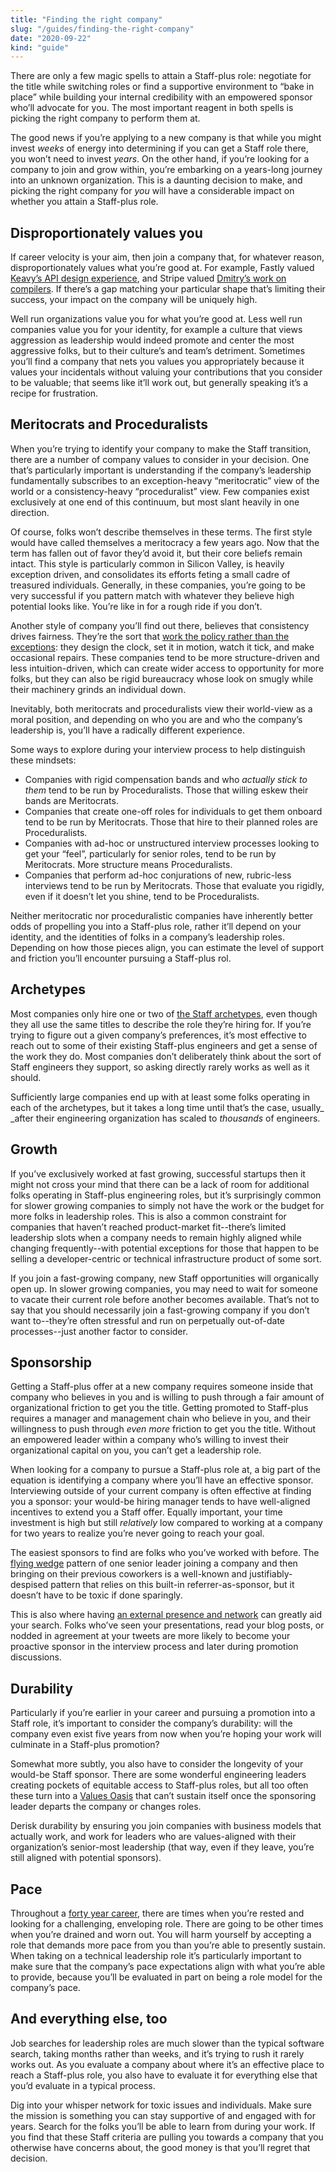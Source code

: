 ```yaml
---
title: "Finding the right company"
slug: "/guides/finding-the-right-company"
date: "2020-09-22"
kind: "guide"
---
```



There are only a few magic spells to attain a Staff-plus role: negotiate for the title while switching roles or find a supportive environment to “bake in place” while building your internal credibility with an empowered sponsor who’ll advocate for you. The most important reagent in both spells is picking the right company to perform them at.

The good news if you’re applying to a new company is that while you might invest _weeks_ of energy into determining if you can get a Staff role there, you won’t need to invest _years_. On the other hand, if you’re looking for a company to join and grow within, you’re embarking on a years-long journey into an unknown organization. This is a daunting decision to make, and picking the right company for _you_ will have a considerable impact on whether you attain a Staff-plus role.


## Disproportionately values you

If career velocity is your aim, then join a company that, for whatever reason, disproportionately values what you’re good at. For example, Fastly valued [Keavy’s API design experience](https://staffeng.com/stories/keavy-mcminn), and Stripe valued [Dmitry’s work on compilers](https://staffeng.com/stories/dmitry-petrashko). If there’s a gap matching your particular shape that’s limiting their success, your impact on the company will be uniquely high.

Well run organizations value you for what you’re good at. Less well run companies value you for your identity, for example a culture that views aggression as leadership would indeed promote and center the most aggressive folks, but to their culture’s and team’s detriment. Sometimes you’ll find a company that nets you values you appropriately because it values your incidentals without valuing your contributions that you consider to be valuable; that seems like it’ll work out, but generally speaking it’s a recipe for frustration.


## Meritocrats and Proceduralists

When you’re trying to identify your company to make the Staff transition, there are a number of company values to consider in your decision. One that’s particularly important is understanding if the company’s leadership fundamentally subscribes to an exception-heavy “meritocratic” view of the world or a consistency-heavy “proceduralist” view. Few companies exist exclusively at one end of this continuum, but most slant heavily in one direction.

Of course, folks won’t describe themselves in these terms. The first style would have called themselves a meritocracy a few years ago. Now that the term has fallen out of favor they’d avoid it, but their core beliefs remain intact. This style is particularly common in Silicon Valley, is heavily exception driven, and consolidates its efforts feting a small cadre of treasured individuals. Generally, in these companies, you’re going to be very successful if you pattern match with whatever they believe high potential looks like. You’re like in for a rough ride if you don’t.

Another style of company you’ll find out there, believes that consistency drives fairness. They’re the sort that [work the policy rather than the exceptions](https://lethain.com/work-policy-not-exceptions/): they design the clock, set it in motion, watch it tick, and make occasional repairs. These companies tend to be more structure-driven and less intuition-driven, which can create wider access to opportunity for more folks, but they can also be rigid bureaucracy whose look on smugly while their machinery grinds an individual down.

Inevitably, both meritocrats and proceduralists view their world-view as a moral position, and depending on who you are and who the company’s leadership is, you’ll have a radically different experience.

Some ways to explore during your interview process to help distinguish these mindsets:



*   Companies with rigid compensation bands and who _actually_ _stick to them_ tend to be run by Proceduralists. Those that willing eskew their bands are Meritocrats.
*   Companies that create one-off roles for individuals to get them onboard tend to be run by Meritocrats. Those that hire to their planned roles are Proceduralists.
*   Companies with ad-hoc or unstructured interview processes looking to get your “feel”, particularly for senior roles, tend to be run by Meritocrats. More structure means Proceduralists.
*   Companies that perform ad-hoc conjurations of new, rubric-less interviews tend to be run by Meritocrats. Those that evaluate you rigidly, even if it doesn’t let you shine, tend to be Proceduralists.

Neither meritocratic nor proceduralistic companies have inherently better odds of propelling you into a Staff-plus role, rather it’ll depend on your identity, and the identities of folks in a company’s  leadership roles. Depending on how those pieces align, you can estimate the level of support and friction you’ll encounter pursuing a Staff-plus rol.


## Archetypes

Most companies only hire one or two of [the Staff archetypes](https://staffeng.com/guides/staff-archetypes), even though they all use the same titles to describe the role they’re hiring for. If you’re trying to figure out a given company’s preferences, it’s most effective to reach out to some of their existing Staff-plus engineers and get a sense of the work they do. Most companies don’t deliberately think about the sort of Staff engineers they support, so asking directly rarely works as well as it should.

Sufficiently large companies end up with at least some folks operating in each of the archetypes, but it takes a long time until that’s the case, usually_ _after their engineering organization has scaled to _thousands_ of engineers.


## Growth

If you’ve exclusively worked at fast growing, successful startups then it might not cross your mind that there can be a lack of room for additional folks operating in Staff-plus engineering roles, but it’s surprisingly common for slower growing companies to simply not have the work or the budget for more folks in leadership roles. This is also a common constraint for companies that haven’t reached product-market fit--there’s limited leadership slots when a company needs to remain highly aligned while changing frequently--with potential exceptions for those that happen to be selling a developer-centric or technical infrastructure product of some sort.

If you join a fast-growing company, new Staff opportunities will organically open up. In slower growing companies, you may need to wait for someone to vacate their current role before another becomes available. That’s not to say that you should necessarily join a fast-growing company if you don’t want to--they’re often stressful and run on perpetually out-of-date processes--just another factor to consider.


## Sponsorship

Getting a Staff-plus offer at a new company requires someone inside that company who believes in you and is willing to push through a fair amount of organizational friction to get you the title. Getting promoted to Staff-plus requires a manager and management chain who believe in you, and their willingness to push through _even more_ friction to get you the title. Without an empowered leader within a company who’s willing to invest their organizational capital on you, you can’t get a leadership role.

When looking for a company to pursue a Staff-plus role at, a big part of the equation is identifying a company where you’ll have an effective sponsor. Interviewing outside of your current company is often effective at finding you a sponsor: your would-be hiring manager tends to have well-aligned incentives to extend you a Staff offer. Equally important, your time investment is high but still _relatively_ low compared to working at a company for two years to realize you’re never going to reach your goal.

The easiest sponsors to find are folks who you’ve worked with before. The [flying wedge](https://en.wikipedia.org/wiki/Flying_wedge) pattern of one senior leader joining a company and then bringing on their previous coworkers is a well-known and justifiably-despised pattern that relies on this built-in referrer-as-sponsor, but it doesn’t have to be toxic if done sparingly.

This is also where having [an external presence and network](https://staffeng.com/guides/network-of-peers) can greatly aid your search. Folks who’ve seen your presentations, read your blog posts, or nodded in agreement at your tweets are more likely to become your proactive sponsor in the interview process and later during promotion discussions.


## Durability

Particularly if you’re earlier in your career and pursuing a promotion into a Staff role, it’s important to consider the company’s durability: will the company even exist five years from now when you’re hoping your work will culminate in a Staff-plus promotion?

Somewhat more subtly, you also have to consider the longevity of your would-be Staff sponsor. There are some wonderful engineering leaders creating pockets of equitable access to Staff-plus roles, but all too often these turn into a [Values Oasis](https://lethain.com/values-oasis/) that can’t sustain itself once the sponsoring leader departs the company or changes roles.

Derisk durability by ensuring you join companies with business models that actually work, and work for leaders who are values-aligned with their organization’s senior-most leadership (that way, even if they leave, you’re still aligned with potential sponsors).


## Pace

Throughout a [forty year career](https://lethain.com/forty-year-career/), there are times when you’re rested and looking for a challenging, enveloping role. There are going to be other times when you’re drained and worn out. You will harm yourself by accepting a role that demands more pace from you than you’re able to presently sustain. When taking on a technical leadership role it’s particularly important to make sure that the company’s pace expectations align with what you’re able to provide, because you’ll be evaluated in part on being a role model for the company’s pace.


## And everything else, too

Job searches for leadership roles are much slower than the typical software search, taking months rather than weeks, and it’s trying to rush it rarely works out. As you evaluate a company about where it’s an effective place to reach a Staff-plus role, you also have to evaluate it for everything else that you’d evaluate in a typical process.

Dig into your whisper network for toxic issues and individuals. Make sure the mission is something you can stay supportive of and engaged with for years. Search for the folks you’ll be able to learn from during your work. If you find that these Staff criteria are pulling you towards a company that you otherwise have concerns about, the good money is that you’ll regret that decision.
